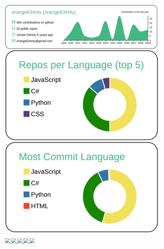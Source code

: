 [![](https://raw.githubusercontent.com/orange634nty/orange634nty/master/profile-summary-card-output/vue/0-profile-details.svg)](https://github.com/vn7n24fzkq/github-profile-summary-cards)
[![](https://raw.githubusercontent.com/orange634nty/orange634nty/master/profile-summary-card-output/vue/1-repos-per-language.svg)](https://github.com/vn7n24fzkq/github-profile-summary-cards)
[![](https://raw.githubusercontent.com/orange634nty/orange634nty/master/profile-summary-card-output/vue/2-most-commit-language.svg)](https://github.com/vn7n24fzkq/github-profile-summary-cards)

<p align="left"> 
  <a href="https://github.com/orange634nty">
    <img src="https://komarev.com/ghpvc/?username=orange634nty&color=green" />
  </a>
  <a href="http://twitter.com/orange634nty">
    <img height="20" src="https://img.shields.io/twitter/follow/orange634nty?label=Twitter&logo=twitter&style=flat" />
  </a>
  <a href="https://github.com/orange634nty">
    <img height="20" src="https://img.shields.io/github/followers/orange634nty?label=follow&logo=github&style=flat" />
  </a>
  <a href="http://qiita.com/orange634nty">
    <img height="20" src="https://qiita-badge.apiapi.app/s/orange634nty/posts.svg" />
  </a>
  <a href="http://qiita.com/orange634nty">
    <img height="20" src="https://qiita-badge.apiapi.app/s/orange634nty/contributions.svg" />
  </a>
</p>
